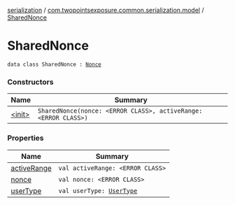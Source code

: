 [serialization](../../index.md) / [com.twopointsexposure.common.serialization.model](../index.md) / [SharedNonce](./index.md)

# SharedNonce

`data class SharedNonce : `[`Nonce`](../-nonce/index.md)

### Constructors

| Name | Summary |
|---|---|
| [&lt;init&gt;](-init-.md) | `SharedNonce(nonce: <ERROR CLASS>, activeRange: <ERROR CLASS>)` |

### Properties

| Name | Summary |
|---|---|
| [activeRange](active-range.md) | `val activeRange: <ERROR CLASS>` |
| [nonce](nonce.md) | `val nonce: <ERROR CLASS>` |
| [userType](user-type.md) | `val userType: `[`UserType`](../-user-type/index.md) |
